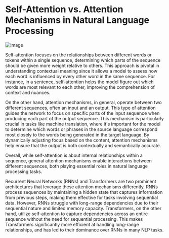 # Self-Attention vs. Attention Mechanisms in Natural Language Processing

![image](images/017-1.png)

Self-attention focuses on the relationships between different words or tokens within a single sequence, determining which parts of the sequence should be given more weight relative to others. This approach is pivotal in understanding contextual meaning since it allows a model to assess how each word is influenced by every other word in the same sequence. For instance, in a sentence, self-attention helps the model figure out which words are most relevant to each other, improving the comprehension of context and nuances.

On the other hand, attention mechanisms, in general, operate between two different sequences, often an input and an output. This type of attention guides the network to focus on specific parts of the input sequence when producing each part of the output sequence. This mechanism is particularly crucial in tasks like machine translation, where it's important for the model to determine which words or phrases in the source language correspond most closely to the words being generated in the target language. By dynamically adjusting focus based on the content, attention mechanisms help ensure that the output is both contextually and semantically accurate.

Overall, while self-attention is about internal relationships within a sequence, general attention mechanisms enable interactions between different sequences, both playing essential roles in natural language processing tasks.

Recurrent Neural Networks (RNNs) and Transformers are two prominent architectures that leverage these attention mechanisms differently. RNNs process sequences by maintaining a hidden state that captures information from previous steps, making them effective for tasks involving sequential data. However, RNNs struggle with long-range dependencies due to their sequential nature and limited memory capacity. Transformers, on the other hand, utilize self-attention to capture dependencies across an entire sequence without the need for sequential processing. This makes Transformers significantly more efficient at handling long-range relationships, and has led to their dominance over RNNs in many NLP tasks.
